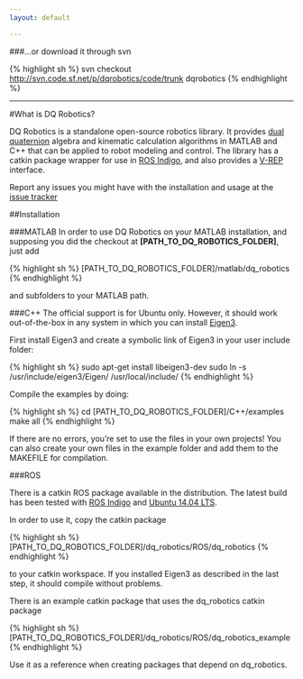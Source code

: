 ```yaml
---
layout: default

---
```

###…or download it through svn

{% highlight sh %}
svn checkout http://svn.code.sf.net/p/dqrobotics/code/trunk dqrobotics
{% endhighlight %}

<hr />

#What is DQ Robotics?

DQ Robotics is a standalone open-source robotics library. It provides [dual quaternion](http://en.wikipedia.org/wiki/Dual_quaternion) algebra and kinematic calculation algorithms in MATLAB and C++ that can be applied to robot modeling and control. The library has a catkin package wrapper for use in [ROS Indigo](http://wiki.ros.org/indigo/Installation/Ubuntu), and also provides a [V-REP](http://www.coppeliarobotics.com/) interface.

Report any issues you might have with the installation and usage at the [issue tracker](http://sourceforge.net/p/dqrobotics/tickets/)


##Installation

###MATLAB
In order to use DQ Robotics on your MATLAB installation, and supposing you did the checkout at **[PATH_TO_DQ_ROBOTICS_FOLDER]**, just add

{% highlight sh %}
[PATH_TO_DQ_ROBOTICS_FOLDER]/matlab/dq_robotics
{% endhighlight %}

and subfolders to your MATLAB path.


###C++
The official support is for Ubuntu only. However, it should work out-of-the-box in any system in which you can install [Eigen3](http://eigen.tuxfamily.org/index.php?title=Main_Page).

First install Eigen3 and create a symbolic link of Eigen3 in your user include folder:

{% highlight sh %}
sudo apt-get install libeigen3-dev
sudo ln -s /usr/include/eigen3/Eigen/ /usr/local/include/
{% endhighlight %}

Compile the examples by doing:

{% highlight sh %}
cd [PATH_TO_DQ_ROBOTICS_FOLDER]/C++/examples
make all
{% endhighlight %}

If there are no errors, you’re set to use the files in your own projects! You can also create your own files in the example folder and add them to the MAKEFILE for compilation.

###ROS

There is a catkin ROS package available in the distribution. The latest build has been tested with [ROS Indigo](http://wiki.ros.org/indigo/Installation/Ubuntu) and [Ubuntu 14.04 LTS](http://www.ubuntu.com/download/desktop).

In order to use it, copy the catkin package

{% highlight sh %}
[PATH_TO_DQ_ROBOTICS_FOLDER]/dq_robotics/ROS/dq_robotics
{% endhighlight %}

to your catkin workspace. If you installed Eigen3 as described in the last step, it should compile without problems.

There is an example catkin package that uses the dq_robotics catkin package

{% highlight sh %}
[PATH_TO_DQ_ROBOTICS_FOLDER]/dq_robotics/ROS/dq_robotics_example
{% endhighlight %}

Use it as a reference when creating packages that depend on dq_robotics.

